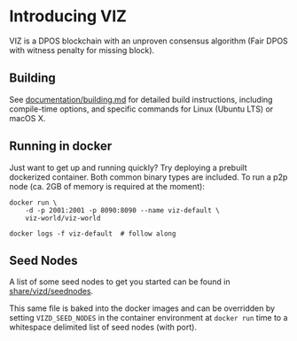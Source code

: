 # Introducing VIZ

VIZ is a DPOS blockchain with an unproven consensus algorithm (Fair DPOS with witness penalty for missing block).

## Building

See [documentation/building.md](documentation/building.md) for detailed build instructions, including
compile-time options, and specific commands for Linux (Ubuntu LTS) or macOS X.

## Running in docker

Just want to get up and running quickly?  Try deploying a prebuilt
dockerized container.  Both common binary types are included.
To run a p2p node (ca. 2GB of memory is required at the moment):

    docker run \
        -d -p 2001:2001 -p 8090:8090 --name viz-default \
        viz-world/viz-world

    docker logs -f viz-default  # follow along

## Seed Nodes

A list of some seed nodes to get you started can be found in
[share/vizd/seednodes](share/vizd/seednodes).

This same file is baked into the docker images and can be overridden by
setting `VIZD_SEED_NODES` in the container environment at `docker run`
time to a whitespace delimited list of seed nodes (with port).
